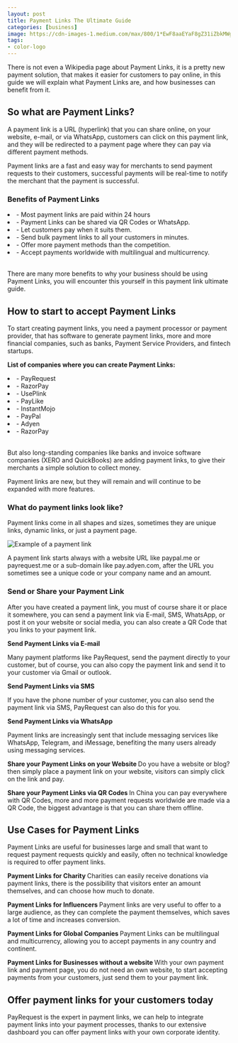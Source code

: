 ```yaml
---
layout: post
title: Payment Links The Ultimate Guide
categories: [business]
image: https://cdn-images-1.medium.com/max/800/1*EwF8aaEYaF8gZ31iZbkMWg.png
tags:
- color-logo
---
```




There is not even a Wikipedia page about Payment Links, it is a pretty new payment solution, that makes it easier for customers to pay online, in this guide we will explain what Payment Links are, and how businesses can benefit from it.

## So what are Payment Links?

A payment link is a URL (hyperlink) that you can share online, on your website, e-mail, or via WhatsApp, customers can click on this payment link, and they will be redirected to a payment page where they can pay via different payment methods.

Payment links are a fast and easy way for merchants to send payment requests to their customers, successful payments will be real-time to notify the merchant that the payment is successful.

### Benefits of Payment Links
<li> - Most payment links are paid within 24 hours </li>
<li> - Payment Links can be shared via QR Codes or WhatsApp. </li>
<li> - Let customers pay when it suits them. </li>
<li> - Send bulk payment links to all your customers in minutes. </li>
<li> - Offer more payment methods than the competition. </li>
<li> - Accept payments worldwide with multilingual and multicurrency. </li>
<br />


There are many more benefits to why your business should be using Payment Links, you will encounter this yourself in this payment link ultimate guide.

## How to start to accept Payment Links
To start creating payment links, you need a payment processor or payment provider, that has software to generate payment links, more and more financial companies, such as banks, Payment Service Providers, and fintech startups.

<b> List of companies where you can create Payment Links: </b>
<li> - PayRequest </li>
<li> - RazorPay  </li>
<li> - UsePlink   </li>
<li> - PayLike  </li>
<li> - InstantMojo </li>
<li> - PayPal  </li>
<li> - Adyen  </li>
<li> - RazorPay  </li>
<br />


But also long-standing companies like banks and invoice software companies (XERO and QuickBooks) are adding payment links, to give their merchants a simple solution to collect money.

Payment links are new, but they will remain and will continue to be expanded with more features.

### What do payment links look like?
Payment links come in all shapes and sizes, sometimes they are unique links, dynamic links, or just a payment page.

![Example of a payment link](https://cdn-images-1.medium.com/max/800/1*OL6EcqaEVtV8sgHXlOI7hg.png "Example of a payment link")

A payment link starts always with a website URL like paypal.me or payrequest.me or a sub-domain like pay.adyen.com, after the URL you sometimes see a unique code or your company name and an amount.


### Send or Share your Payment Link
After you have created a payment link, you must of course share it or place it somewhere, you can send a payment link via E-mail, SMS, WhatsApp, or post it on your website or social media, you can also create a QR Code that you links to your payment link.

<b> Send Payment Links via E-mail </b>

Many payment platforms like PayRequest, send the payment directly to your customer, but of course, you can also copy the payment link and send it to your customer via Gmail or outlook.

<b> Send Payment Links via SMS </b>

If you have the phone number of your customer, you can also send the payment link via SMS, PayRequest can also do this for you.

<b> Send Payment Links via WhatsApp </b>

Payment links are increasingly sent that include messaging services like WhatsApp, Telegram, and iMessage, benefiting the many users already using messaging services.

<b> Share your Payment Links on your Website </b>
Do you have a website or blog? then simply place a payment link on your website, visitors can simply click on the link and pay.

<b> Share your Payment Links via QR Codes </b>
In China you can pay everywhere with QR Codes, more and more payment requests worldwide are made via a QR Code, the biggest advantage is that you can share them offline.



## Use Cases for Payment Links
Payment Links are useful for businesses large and small that want to request payment requests quickly and easily, often no technical knowledge is required to offer payment links.

<b> Payment Links for Charity </b>
Charities can easily receive donations via payment links, there is the possibility that visitors enter an amount themselves, and can choose how much to donate.

<b> Payment Links for Influencers </b>
Payment links are very useful to offer to a large audience, as they can complete the payment themselves, which saves a lot of time and increases conversion.

<b> Payment Links for Global Companies </b>
Payment Links can be multilingual and multicurrency, allowing you to accept payments in any country and continent.

<b> Payment Links for Businesses without a website </b>
With your own payment link and payment page, you do not need an own website, to start accepting payments from your customers, just send them to your payment link.

## Offer payment links for your customers today
PayRequest is the expert in payment links, we can help to integrate payment links into your payment processes, thanks to our extensive dashboard you can offer payment links with your own corporate identity.

